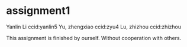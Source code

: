 # assignment1
Yanlin Li
ccid:yanlin5
Yu, zhengxiao
ccid:zyu4
Lu, zhizhou
ccid:zhizhou
 

This assignment is finished by ourself. Without cooperation with others.

